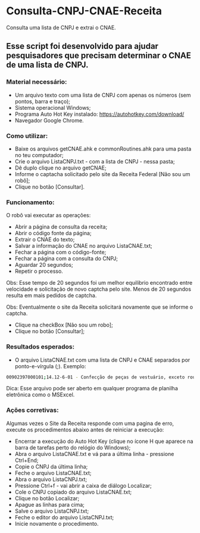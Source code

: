 # Consulta-CNPJ-CNAE-Receita
Consulta uma lista de CNPJ e extrai o CNAE.

## Esse script foi desenvolvido para ajudar pesquisadores que precisam determinar o CNAE de uma lista de CNPJ.

### Material necessário:
* Um arquivo texto com uma lista de CNPJ com apenas os números (sem pontos, barra e traço);
* Sistema operacional Windows;
* Programa Auto Hot Key instalado:
https://autohotkey.com/download/
* Navegador Google Chrome.

### Como utilizar:
* Baixe os arquivos getCNAE.ahk e commonRoutines.ahk para uma pasta no teu computador;
* Crie o arquivo ListaCNPJ.txt - com a lista de CNPJ - nessa pasta;
* Dê duplo clique no arquivo getCNAE;
* Informe o captacha solicitado pelo site da Receita Federal [Não sou um robô];
* Clique no botão [Consultar].

### Funcionamento:
O robô vai executar as operações:
* Abrir a página de consulta da receita;
* Abrir o código fonte da página;
* Extrair o CNAE do texto;
* Salvar a informação do CNAE no arquivo ListaCNAE.txt;
* Fechar a página com o código-fonte;
* Fechar a página com a consulta do CNPJ;
* Aguardar 20 segundos;
* Repetir o processo.

Obs: Esse tempo de 20 segundos foi um melhor equilibrio encontrado entre velocidade e solicitação de novo captcha pelo site. Menos de 20 segundos resulta em mais pedidos de captcha.

Obs: Eventualmente o site da Receita solicitará novamente que se informe o captcha.
* Clique na checkBox [Não sou um robo];
* Clique no botão [Consultar];

### Resultados esperados:
* O arquivo ListaCNAE.txt com uma lista de CNPJ e CNAE separados por ponto-e-vírgula (;). Exemplo:
```sh
00902397000101;14.12-6-01 - Confecção de peças de vestuário, exceto roupas íntimas e as confeccionadas sob medida
```
Dica: Esse arquivo pode ser aberto em qualquer programa de planilha eletrônica como o MSExcel.

### Ações corretivas:
Algumas vezes o Site da Receita responde com uma pagina de erro, execute os procedimentos abaixo antes de reiniciar a execução:
* Encerrar a execução do Auto Hot Key (clique no ícone H que aparece na barra de tarefas perto do relógio do Windows);
* Abra o arquivo ListaCNAE.txt e vá para a última linha - pressione Ctrl+End;
* Copie o CNPJ da última linha;
* Feche o arquivo ListaCNAE.txt;
* Abra o arquivo ListaCNPJ.txt;
* Pressione Ctrl+f - vai abrir a caixa de diálogo Localizar;
* Cole o CNPJ copiado do arquivo ListaCNAE.txt;
* Clique no botão Localizar;
* Apague as linhas para cima;
* Salve o arquivo ListaCNPJ.txt;
* Feche o editor do arquivo ListaCNPJ.txt;
* Inicie novamente o procedimento.

